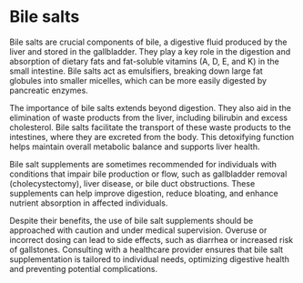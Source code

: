 <!--
source: gpt-40
tags: components bile emulsifiers detox
-->

# Bile salts

Bile salts are crucial components of bile, a digestive fluid produced by the liver and stored in the gallbladder. They play a key role in the digestion and absorption of dietary fats and fat-soluble vitamins (A, D, E, and K) in the small intestine. Bile salts act as emulsifiers, breaking down large fat globules into smaller micelles, which can be more easily digested by pancreatic enzymes.

The importance of bile salts extends beyond digestion. They also aid in the elimination of waste products from the liver, including bilirubin and excess cholesterol. Bile salts facilitate the transport of these waste products to the intestines, where they are excreted from the body. This detoxifying function helps maintain overall metabolic balance and supports liver health.

Bile salt supplements are sometimes recommended for individuals with conditions that impair bile production or flow, such as gallbladder removal (cholecystectomy), liver disease, or bile duct obstructions. These supplements can help improve digestion, reduce bloating, and enhance nutrient absorption in affected individuals.

Despite their benefits, the use of bile salt supplements should be approached with caution and under medical supervision. Overuse or incorrect dosing can lead to side effects, such as diarrhea or increased risk of gallstones. Consulting with a healthcare provider ensures that bile salt supplementation is tailored to individual needs, optimizing digestive health and preventing potential complications.
